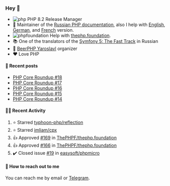 ### Hey 👋

- ![php](https://user-images.githubusercontent.com/4685504/174548850-037dfd35-3b33-4154-9c50-95efd45ba66a.png) PHP 8.2 Release Manager
- 📖 Maintainer of the [Russian PHP documentation](https://github.com/php/doc-ru), also I help with [English](https://github.com/php/doc-en), [German](https://github.com/php/doc-de), and [French](https://github.com/php/doc-fr) version.
- ![phpfoundation](https://user-images.githubusercontent.com/4685504/174548733-72f62c18-f57e-47a6-8201-cb3d87e06b98.png) Help with [thephp.foundation](https://github.com/ThePHPF/thephp.foundation).
- 📚 One of the translators of
  the [Symfony 5: The Fast Track](https://symfony.com/doc/current/the-fast-track/ru/index.html)
  in Russian
- 🍻 [BeerPHP Yaroslavl](https://github.com/beerphp/yaroslavl) organizer
- ❤️ Love PHP

#### 📜 Recent posts

<!-- BLOG-POST-LIST:START -->
- [PHP Core Roundup #18](https://thephp.foundation/blog/2023/11/01/php-core-roundup-18/)
- [PHP Core Roundup #17](https://thephp.foundation/blog/2023/10/01/php-core-roundup-17/)
- [PHP Core Roundup #16](https://thephp.foundation/blog/2023/09/01/php-core-roundup-16/)
- [PHP Core Roundup #15](https://thephp.foundation/blog/2023/08/01/php-core-roundup-15/)
- [PHP Core Roundup #14](https://thephp.foundation/blog/2023/07/01/php-core-roundup-14/)
<!-- BLOG-POST-LIST:END -->

#### 👨‍💻 Recent Activity

<!--RECENT_ACTIVITY:start-->
1. ⭐ Starred [typhoon-php/reflection](https://github.com/typhoon-php/reflection)<br>
2. ⭐ Starred [imliam/cpx](https://github.com/imliam/cpx)<br>
3. 👍 Approved [#169](https://github.com/ThePHPF/thephp.foundation/pull/169#pullrequestreview-2339503275) in [ThePHPF/thephp.foundation](https://github.com/ThePHPF/thephp.foundation)<br>
4. 👍 Approved [#166](https://github.com/ThePHPF/thephp.foundation/pull/166#pullrequestreview-2336685856) in [ThePHPF/thephp.foundation](https://github.com/ThePHPF/thephp.foundation)<br>
5. ✔️ Closed issue [#19](https://github.com/easysoft/phpmicro/issues/19) in [easysoft/phpmicro](https://github.com/easysoft/phpmicro)<br>
<!--RECENT_ACTIVITY:end-->

#### 💌 How to reach out to me

You can reach me by email or [Telegram](https://t.me/saundefined).
